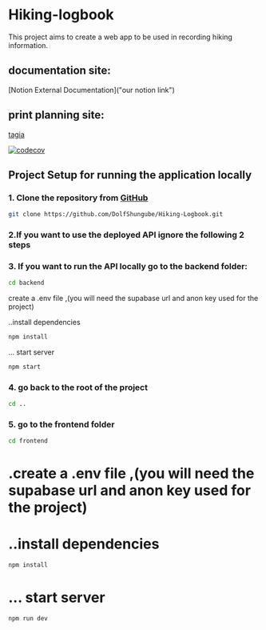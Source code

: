 # Hiking-logbook

This project aims to create a web app to be used in recording hiking information.

## documentation site:
[Notion External Documentation]("our notion link")

## print planning site:
[tagia](https://tree.taiga.io/project/noblewolf-hiking-logbook)

[![codecov](https://codecov.io/gh/DolfShungube/Hiking-Logbook/branch/master/graph/badge.svg)](https://codecov.io/gh/DolfShungube/Hiking-Logbook)


## Project Setup for running the application locally

### 1. Clone the repository from [GitHub](https://github.com/DolfShungube/Hiking-Logbook.git)

```bash
git clone https://github.com/DolfShungube/Hiking-Logbook.git
```

### 2.If you want to use the deployed API ignore the following 2 steps


### 3. If you want to run the API locally go to the backend folder:
```bash
cd backend
```
  create a .env file ,(you will need the supabase url and anon key used for the project)

  ..install dependencies
```bash
npm install
```
  ... start server
```bash
npm start
```
### 4. go back to the root of the project
```bash
cd ..
```

### 5. go to the frontend folder
```bash
cd frontend
```
#  .create a .env file ,(you will need the supabase url and anon key used for the project)

#  ..install dependencies
```bash
npm install
```
#  ... start server
```bash
npm run dev
```
